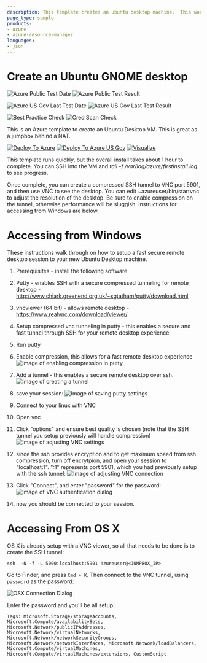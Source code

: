 ```yaml
---
description: This template creates an ubuntu desktop machine.  This works great for use as a jumpbox behind a NAT.
page_type: sample
products:
- azure
- azure-resource-manager
languages:
- json
---
```

# Create an Ubuntu GNOME desktop

![Azure Public Test Date](https://azurequickstartsservice.blob.core.windows.net/badges/demos/ubuntu-desktop-gnome/PublicLastTestDate.svg)
![Azure Public Test Result](https://azurequickstartsservice.blob.core.windows.net/badges/demos/ubuntu-desktop-gnome/PublicDeployment.svg)

![Azure US Gov Last Test Date](https://azurequickstartsservice.blob.core.windows.net/badges/demos/ubuntu-desktop-gnome/FairfaxLastTestDate.svg)
![Azure US Gov Last Test Result](https://azurequickstartsservice.blob.core.windows.net/badges/demos/ubuntu-desktop-gnome/FairfaxDeployment.svg)

![Best Practice Check](https://azurequickstartsservice.blob.core.windows.net/badges/demos/ubuntu-desktop-gnome/BestPracticeResult.svg)
![Cred Scan Check](https://azurequickstartsservice.blob.core.windows.net/badges/demos/ubuntu-desktop-gnome/CredScanResult.svg)

This is an Azure template to create an Ubuntu Desktop VM.  This is great as a jumpbox behind a NAT.

[![Deploy To Azure](https://raw.githubusercontent.com/Azure/azure-quickstart-templates/master/1-CONTRIBUTION-GUIDE/images/deploytoazure.svg?sanitize=true)](https://portal.azure.com/#create/Microsoft.Template/uri/https%3A%2F%2Fraw.githubusercontent.com%2FAzure%2Fazure-quickstart-templates%2Fmaster%2Fdemos%2Fubuntu-desktop-gnome%2Fazuredeploy.json)
[![Deploy To Azure US Gov](https://raw.githubusercontent.com/Azure/azure-quickstart-templates/master/1-CONTRIBUTION-GUIDE/images/deploytoazuregov.svg?sanitize=true)](https://portal.azure.us/#create/Microsoft.Template/uri/https%3A%2F%2Fraw.githubusercontent.com%2FAzure%2Fazure-quickstart-templates%2Fmaster%2Fdemos%2Fubuntu-desktop-gnome%2Fazuredeploy.json)
[![Visualize](https://raw.githubusercontent.com/Azure/azure-quickstart-templates/master/1-CONTRIBUTION-GUIDE/images/visualizebutton.svg?sanitize=true)](http://armviz.io/#/?load=https%3A%2F%2Fraw.githubusercontent.com%2FAzure%2Fazure-quickstart-templates%2Fmaster%2Fdemos%2Fubuntu-desktop-gnome%2Fazuredeploy.json)

This template runs quickly, but the overall install takes about 1 hour to complete.  You can SSH into the VM and *tail -f /var/log/azure/firstinstall.log* to see progress.

Once complete, you can create a compressed SSH tunnel to VNC port 5901, and then use VNC to see the desktop.  You can edit ~azureuser/bin/startvnc to adjust the resolution of the desktop.  Be sure to enable compression on the tunnel, otherwise performance will be sluggish.  Instructions for accessing from Windows are below.

# Accessing from Windows

These instructions walk through on how to setup a fast secure remote desktop session to your new Ubuntu Desktop machine.

1. Prerequisites - install the following software
 1. Putty - enables SSH with a secure compressed tunneling for remote desktop - http://www.chiark.greenend.org.uk/~sgtatham/putty/download.html
 2. vncviewer (64 bit) - allows remote desktop - https://www.realvnc.com/download/viewer/

2. Setup compressed vnc tunneling in putty - this enables a secure and fast tunnel through SSH for your remote desktop experience
 1. Run putty
 2. Enable compression, this allows for a fast remote desktop experience
 ![Image of enabling compression in putty](images/putty-compression.png)
 3. Add a tunnel - this enables a secure remote desktop over ssh.
 ![Image of creating a tunnel](images/putty-vnc-tunnel.png)
 4. save your session:
 ![Image of saving putty settings](images/putty-vnc-settings.png)

3. Connect to your linux with VNC
 1. Open vnc
 2. Click "options" and ensure best quality is chosen (note that the SSH tunnel you setup previously will handle compression)
 ![Image of adjusting VNC settings](images/vnc-settings.png)
 3. since the ssh provides encryption and to get maximum speed from ssh compression, turn off encrytpion, and open your session to "localhost:1".  ":1" represents port 5901, which you had previously setup with the ssh tunnel:
 ![Image of adjusting VNC connection](images/vnc-connection.png)
 4. Click "Connect", and enter "password" for the password:
 ![Image of VNC authentication dialog](images/vnc-authentication.png)
 5. now you should be connected to your session.

# Accessing From OS X

OS X is already setup with a VNC viewer, so all that needs to be done is to create the SSH tunnel:

```
ssh  -N -f -L 5000:localhost:5901 azureuser@<JUMPBOX_IP>
```

Go to Finder, and press `Cmd + K`. Then connect to the VNC tunnel, using `password` as the password:

![OSX Connection Dialog](images/osx-connection-dialog.png)

Enter the password and you'll be all setup.

`Tags: Microsoft.Storage/storageAccounts, Microsoft.Compute/availabilitySets, Microsoft.Network/publicIPAddresses, Microsoft.Network/virtualNetworks, Microsoft.Network/networkSecurityGroups, Microsoft.Network/networkInterfaces, Microsoft.Network/loadBalancers, Microsoft.Compute/virtualMachines, Microsoft.Compute/virtualMachines/extensions, CustomScript`
